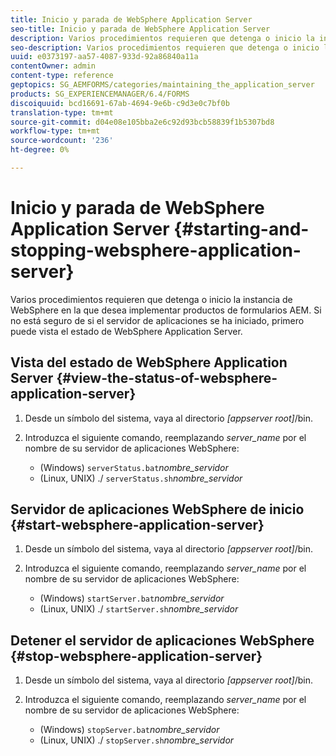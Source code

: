 ```yaml
---
title: Inicio y parada de WebSphere Application Server
seo-title: Inicio y parada de WebSphere Application Server
description: Varios procedimientos requieren que detenga o inicio la instancia de WebSphere en la que desea implementar productos de formularios AEM. Este documento describe cómo realizar el inicio y detener el servidor de aplicaciones WebSphere.
seo-description: Varios procedimientos requieren que detenga o inicio la instancia de WebSphere en la que desea implementar productos de formularios AEM. Este documento describe cómo realizar el inicio y detener el servidor de aplicaciones WebSphere.
uuid: e0373197-aa57-4087-933d-92a86840a11a
contentOwner: admin
content-type: reference
geptopics: SG_AEMFORMS/categories/maintaining_the_application_server
products: SG_EXPERIENCEMANAGER/6.4/FORMS
discoiquuid: bcd16691-67ab-4694-9e6b-c9d3e0c7bf0b
translation-type: tm+mt
source-git-commit: d04e08e105bba2e6c92d93bcb58839f1b5307bd8
workflow-type: tm+mt
source-wordcount: '236'
ht-degree: 0%

---
```



# Inicio y parada de WebSphere Application Server {#starting-and-stopping-websphere-application-server}

Varios procedimientos requieren que detenga o inicio la instancia de WebSphere en la que desea implementar productos de formularios AEM. Si no está seguro de si el servidor de aplicaciones se ha iniciado, primero puede vista el estado de WebSphere Application Server.

## Vista del estado de WebSphere Application Server {#view-the-status-of-websphere-application-server}

1. Desde un símbolo del sistema, vaya al directorio *[appserver root]*/bin.
1. Introduzca el siguiente comando, reemplazando *server_name* por el nombre de su servidor de aplicaciones WebSphere:

   * (Windows) `serverStatus.bat`*nombre_servidor*
   * (Linux, UNIX) ./ `serverStatus.sh`*nombre_servidor*

## Servidor de aplicaciones WebSphere de inicio {#start-websphere-application-server}

1. Desde un símbolo del sistema, vaya al directorio *[appserver root]*/bin.
1. Introduzca el siguiente comando, reemplazando *server_name* por el nombre de su servidor de aplicaciones WebSphere:

   * (Windows) `startServer.bat`*nombre_servidor*
   * (Linux, UNIX) ./ `startServer.sh`*nombre_servidor*

## Detener el servidor de aplicaciones WebSphere {#stop-websphere-application-server}

1. Desde un símbolo del sistema, vaya al directorio *[appserver root]*/bin.
1. Introduzca el siguiente comando, reemplazando *server_name* por el nombre de su servidor de aplicaciones WebSphere:

   * (Windows) `stopServer.bat`*nombre_servidor*
   * (Linux, UNIX) ./ `stopServer.sh`*nombre_servidor*

